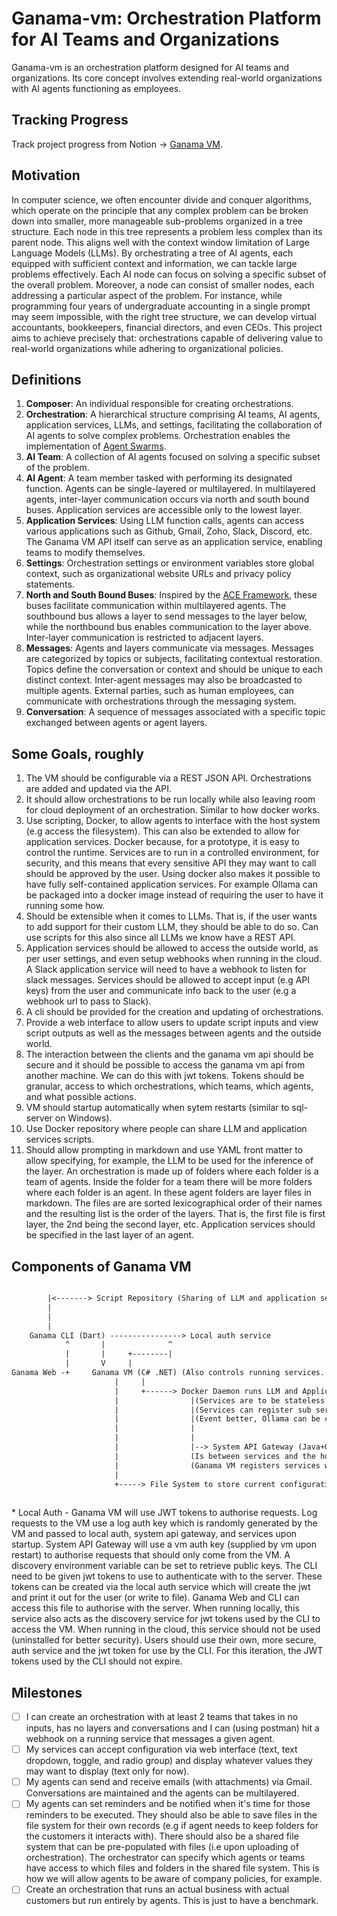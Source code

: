# Ganama-vm: Orchestration Platform for AI Teams and Organizations

Ganama-vm is an orchestration platform designed for AI teams and organizations. Its core concept involves extending real-world organizations with AI agents functioning as employees.

## Tracking Progress

Track project progress from Notion -> [Ganama VM](https://www.notion.so/Ganame-VM-fa29d2df82864938abf61c941e543819?pvs=4).

## Motivation

In computer science, we often encounter divide and conquer algorithms, which operate on the principle that any complex problem can be broken down into smaller, more manageable sub-problems organized in a tree structure. Each node in this tree represents a problem less complex than its parent node. This aligns well with the context window limitation of Large Language Models (LLMs). By orchestrating a tree of AI agents, each equipped with sufficient context and information, we can tackle large problems effectively. Each AI node can focus on solving a specific subset of the overall problem. Moreover, a node can consist of smaller nodes, each addressing a particular aspect of the problem. For instance, while programming four years of undergraduate accounting in a single prompt may seem impossible, with the right tree structure, we can develop virtual accountants, bookkeepers, financial directors, and even CEOs. This project aims to achieve precisely that: orchestrations capable of delivering value to real-world organizations while adhering to organizational policies.

## Definitions

1. **Composer**: An individual responsible for creating orchestrations.
2. **Orchestration**: A hierarchical structure comprising AI teams, AI agents, application services, LLMs, and settings, facilitating the collaboration of AI agents to solve complex problems. Orchestration enables the implementation of [Agent Swarms](https://github.com/daveshap/OpenAI_Agent_Swarm).
3. **AI Team**: A collection of AI agents focused on solving a specific subset of the problem.
4. **AI Agent**: A team member tasked with performing its designated function. Agents can be single-layered or multilayered. In multilayered agents, inter-layer communication occurs via north and south bound buses. Application services are accessible only to the lowest layer.
5. **Application Services**: Using LLM function calls, agents can access various applications such as Github, Gmail, Zoho, Slack, Discord, etc. The Ganama VM API itself can serve as an application service, enabling teams to modify themselves.
6. **Settings**: Orchestration settings or environment variables store global context, such as organizational website URLs and privacy policy statements.
7. **North and South Bound Buses**: Inspired by the [ACE Framework](https://github.com/daveshap/ACE_Framework), these buses facilitate communication within multilayered agents. The southbound bus allows a layer to send messages to the layer below, while the northbound bus enables communication to the layer above. Inter-layer communication is restricted to adjacent layers.
8. **Messages**: Agents and layers communicate via messages. Messages are categorized by topics or subjects, facilitating contextual restoration. Topics define the conversation or context and should be unique to each distinct context. Inter-agent messages may also be broadcasted to multiple agents. External parties, such as human employees, can communicate with orchestrations through the messaging system.
9. **Conversation**: A sequence of messages associated with a specific topic exchanged between agents or agent layers.

## Some Goals, roughly

1. The VM should be configurable via a REST JSON API. Orchestrations are added and updated via the API.
2. It should allow orchestrations to be run locally while also leaving room for cloud deployment of an orchestration. Similar to how docker works.
3. Use scripting, Docker, to allow agents to interface with the host system (e.g access the filesystem). This can also be extended to allow for application services. Docker because, for a prototype, it is easy to control the runtime. Services are to run in a controlled environment, for security, and this means that every sensitive API they may want to call should be approved by the user. Using docker also makes it possible to have fully self-contained application services. For example Ollama can be packaged into a docker image instead of requiring the user to have it running some how.
4. Should be extensible when it comes to LLMs. That is, if the user wants to add support for their custom LLM, they should be able to do so. Can use scripts for this also since all LLMs we know have a REST API.
5. Application services should be allowed to access the outside world, as per user settings, and even setup webhooks when running in the cloud. A Slack application service will need to have a webhook to listen for slack messages. Services should be allowed to accept input (e.g API keys) from the user and communicate info back to the user (e.g a webhook url to pass to Slack).
6. A cli should be provided for the creation and updating of orchestrations.
7. Provide a web interface to allow users to update script inputs and view script outputs as well as the messages between agents and the outside world.
8. The interaction between the clients and the ganama vm api should be secure and it should be possible to access the ganama vm api from another machine. We can do this with jwt tokens. Tokens should be granular, access to which orchestrations, which teams, which agents, and what possible actions.
9. VM should startup automatically when sytem restarts (similar to sql-server on Windows).
10. Use Docker repository where people can share LLM and application services scripts.
11. Should allow prompting in markdown and use YAML front matter to allow specifying, for example, the LLM to be used for the inference of the layer. An orchestration is made up of folders where each folder is a team of agents. Inside the folder for a team there will be more folders where each folder is an agent. In these agent folders are layer files in markdown. The files are are sorted lexicographical order of their names and the resulting list is the order of the layers. That is, the first file is first layer, the 2nd being the second layer, etc. Application services should be specified in the last layer of an agent.


## Components of Ganama VM

```txt

        |<-------> Script Repository (Sharing of LLM and application services scripts)
        |
        |
        |
    Ganama CLI (Dart) ----------------> Local auth service
            ^       |              ^
            |       |     +--------|
            |       V     |
Ganama Web -+     Ganama VM (C# .NET) (Also controls running services. Services and API Gateway log into the VM for centralised log access.) 
                       |     |
                       |     +------> Docker Daemon runs LLM and Application Services 
                       |                |(Services are to be stateless. LLM services belong to the orchestration, and app services belong to an agent.)
                       |                |(Services can register sub services. E.g Ollama is a service with Ollama/mistral being sub service) 
                       |                |(Event better, Ollama can be called the application and mistral is an LLm service exposed by this app)
                       |                |
                       |                |
                       |                |--> System API Gateway (Java+GraalVM+GRPC API)
                       |                (Is between services and the host system - access to host apis is controlled here - e.g Camera, File System, etc)
                       |                (Ganama VM registers services with the permissions. Services use the API key they got to call these APIs.)
                       |
                       +-----> File System to store current configuration, orchestrations, service permissions, their settings conversations, and logs.
                   
```

\* Local Auth - Ganama VM will use JWT tokens to authorise requests. Log requests to the VM use a log auth key which is randomly generated by the VM and passed to local auth, system api gateway, and services upon startup. System API Gateway will use a vm auth key (supplied by vm upon restart) to authorise requests that should only come from the VM.
A discovery environment variable can be set to retrieve public keys. The CLI need to be given jwt tokens to use to authenticate with to the server. These
tokens can be created via the local auth service which will create the jwt and print it out
for the user (or write to file). Ganama Web and CLI can access this file to authorise with the server.
When running locally, this service also acts as the discovery service for jwt tokens used by the CLI to access the VM.
When running in the cloud, this service should not be used (uninstalled for better security). Users should use their
own, more secure, auth service and the jwt token for use by the CLI. For this iteration, the JWT tokens used by the CLI should not expire.

## Milestones

- [ ] I can create an orchestration with at least 2 teams that takes in no inputs, has no layers and conversations and I can (using postman) hit a webhook on a running service that messages a given agent.
- [ ] My services can accept configuration via web interface (text, text dropdown, toggle, and radio group) and display whatever values they may want to display (text only for now).
- [ ] My agents can send and receive emails (with attachments) via Gmail. Conversations are maintained and the agents can be multilayered.
- [ ] My agents can set reminders and be notified when it's time for those reminders to be executed. They should also be able to save files in the file system for their own records (e.g if agent needs to keep folders for the customers it interacts with). There should also be a shared file system that can be pre-populated with files (i.e upon uploading of orchestration). The orchestrator can specify which agents or teams have access to which files and folders in the shared file system. This is how we will allow agents to be aware of company policies, for example.
- [ ] Create an orchestration that runs an actual business with actual customers but run entirely by agents. This is just to have a benchmark.
